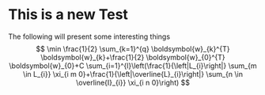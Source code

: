 # This is a new Test

The following will present some interesting things
$$
\min \frac{1}{2} \sum_{k=1}^{q} \boldsymbol{w}_{k}^{T} \boldsymbol{w}_{k}+\frac{1}{2} \boldsymbol{w}_{0}^{T} \boldsymbol{w}_{0}+C \sum_{i=1}^{l}\left(\frac{1}{\left|L_{i}\right|} \sum_{m \in L_{i}} \xi_{i m 0}+\frac{1}{\left|\overline{L}_{i}\right|} \sum_{n \in \overline{I}_{i}} \xi_{i n 0}\right)
$$
